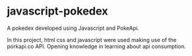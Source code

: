 # javascript-pokedex
A pokedex developed using Javascript and PokeApi.

In this project, html css and javascript were used making use of the porkapi.co API. Opening knowledge in learning about api consumption.
